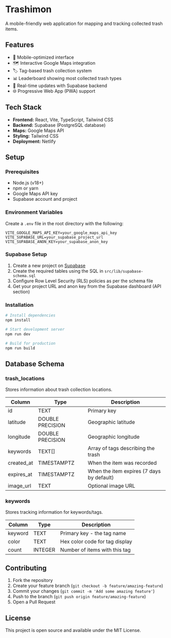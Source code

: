 # Trashimon

A mobile-friendly web application for mapping and tracking collected trash items.

## Features

- 📱 Mobile-optimized interface
- 🗺️ Interactive Google Maps integration
- 🏷️ Tag-based trash collection system
- 📊 Leaderboard showing most collected trash types
- 🔄 Real-time updates with Supabase backend
- 🌐 Progressive Web App (PWA) support

## Tech Stack

- **Frontend:** React, Vite, TypeScript, Tailwind CSS
- **Backend:** Supabase (PostgreSQL database)
- **Maps:** Google Maps API
- **Styling:** Tailwind CSS
- **Deployment:** Netlify

## Setup

### Prerequisites

- Node.js (v18+)
- npm or yarn
- Google Maps API key
- Supabase account and project

### Environment Variables

Create a `.env` file in the root directory with the following:

```
VITE_GOOGLE_MAPS_API_KEY=your_google_maps_api_key
VITE_SUPABASE_URL=your_supabase_project_url
VITE_SUPABASE_ANON_KEY=your_supabase_anon_key
```

### Supabase Setup

1. Create a new project on [Supabase](https://supabase.com)
2. Create the required tables using the SQL in `src/lib/supabase-schema.sql`
3. Configure Row Level Security (RLS) policies as per the schema file
4. Get your project URL and anon key from the Supabase dashboard (API section)

### Installation

```bash
# Install dependencies
npm install

# Start development server
npm run dev

# Build for production
npm run build
```

## Database Schema

### trash_locations

Stores information about trash collection locations.

| Column       | Type             | Description                               |
|--------------|------------------|-------------------------------------------|
| id           | TEXT             | Primary key                               |
| latitude     | DOUBLE PRECISION | Geographic latitude                       |
| longitude    | DOUBLE PRECISION | Geographic longitude                      |
| keywords     | TEXT[]           | Array of tags describing the trash        |
| created_at   | TIMESTAMPTZ      | When the item was recorded                |
| expires_at   | TIMESTAMPTZ      | When the item expires (7 days by default) |
| image_url    | TEXT             | Optional image URL                        |

### keywords

Stores tracking information for keywords/tags.

| Column       | Type             | Description                               |
|--------------|------------------|-------------------------------------------|
| keyword      | TEXT             | Primary key - the tag name                |
| color        | TEXT             | Hex color code for tag display            |
| count        | INTEGER          | Number of items with this tag             |

## Contributing

1. Fork the repository
2. Create your feature branch (`git checkout -b feature/amazing-feature`)
3. Commit your changes (`git commit -m 'Add some amazing feature'`)
4. Push to the branch (`git push origin feature/amazing-feature`)
5. Open a Pull Request

## License

This project is open source and available under the MIT License. 